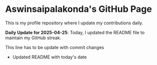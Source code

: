 # Aswinsaipalakonda's GitHub Page

This is my profile repository where I update my contributions daily.

**Daily Update for 2025-04-25**: Today, I updated the README file to maintain my GitHub streak.

This line has to be update with commit changes 
 - Updated README with today's date
